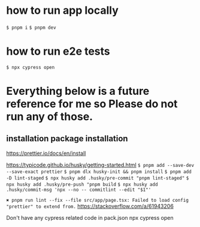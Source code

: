 # how to run app locally

`$ pnpm i`
`$ pnpm dev`

# how to run e2e tests

`$ npx cypress open`

# Everything below is a future reference for me so Please do not run any of those.

## installation package installation

https://prettier.io/docs/en/install

https://typicode.github.io/husky/getting-started.html
`$ pnpm add --save-dev --save-exact prettier`
`$ pnpm dlx husky-init && pnpm install`
`$ pnpm add -D lint-staged`
`$ npx husky add .husky/pre-commit "pnpm lint-staged"`
`$ npx husky add .husky/pre-push "pnpm build`
`$ npx husky add .husky/commit-msg 'npx --no -- commitlint --edit "$1"'`

`✖ pnpm run lint --fix --file src/app/page.tsx:
Failed to load config "prettier" to extend from.`
https://stackoverflow.com/a/61943206

Don't have any cypress related code in pack.json
npx cypress open
